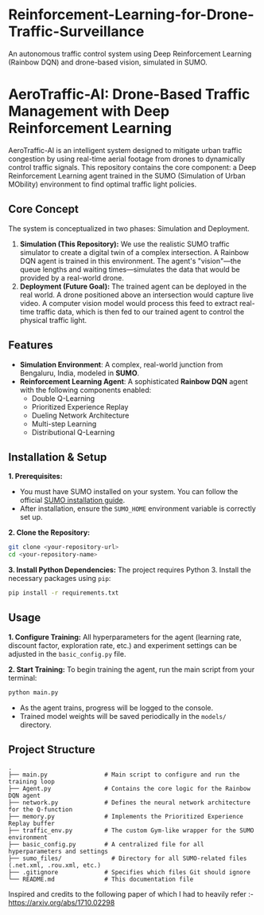 # Reinforcement-Learning-for-Drone-Traffic-Surveillance
An autonomous traffic control system using Deep Reinforcement Learning (Rainbow DQN) and drone-based vision, simulated in SUMO.

# AeroTraffic-AI: Drone-Based Traffic Management with Deep Reinforcement Learning

AeroTraffic-AI is an intelligent system designed to mitigate urban traffic congestion by using real-time aerial footage from drones to dynamically control traffic signals. This repository contains the core component: a Deep Reinforcement Learning agent trained in the SUMO (Simulation of Urban MObility) environment to find optimal traffic light policies.

## Core Concept

The system is conceptualized in two phases: Simulation and Deployment.

1.  **Simulation (This Repository):** We use the realistic SUMO traffic simulator to create a digital twin of a complex intersection. A Rainbow DQN agent is trained in this environment. The agent's "vision"—the queue lengths and waiting times—simulates the data that would be provided by a real-world drone.
2.  **Deployment (Future Goal):** The trained agent can be deployed in the real world. A drone positioned above an intersection  would capture live video. A computer vision model would process this feed to extract real-time traffic data, which is then fed to our trained agent to control the physical traffic light.

## Features
- **Simulation Environment**: A complex, real-world junction from Bengaluru, India, modeled in **SUMO**.
- **Reinforcement Learning Agent**: A sophisticated **Rainbow DQN** agent with the following components enabled:
  - Double Q-Learning
  - Prioritized Experience Replay
  - Dueling Network Architecture
  - Multi-step Learning
  - Distributional Q-Learning

## Installation & Setup

**1. Prerequisites:**
   - You must have SUMO installed on your system. You can follow the official [SUMO installation guide](https://sumo.dlr.de/docs/Installing.html).
   - After installation, ensure the `SUMO_HOME` environment variable is correctly set up.

**2. Clone the Repository:**
   ```bash
   git clone <your-repository-url>
   cd <your-repository-name>
   ```

**3. Install Python Dependencies:**
   The project requires Python 3. Install the necessary packages using `pip`:
   ```bash
   pip install -r requirements.txt
   ```

## Usage

**1. Configure Training:**
   All hyperparameters for the agent (learning rate, discount factor, exploration rate, etc.) and experiment settings can be adjusted in the `basic_config.py` file.

**2. Start Training:**
   To begin training the agent, run the main script from your terminal:
   ```bash
   python main.py
   ```
   - As the agent trains, progress will be logged to the console.
   - Trained model weights will be saved periodically in the `models/` directory.

## Project Structure
```
.
├── main.py                # Main script to configure and run the training loop
├── Agent.py               # Contains the core logic for the Rainbow DQN agent
├── network.py             # Defines the neural network architecture for the Q-function
├── memory.py              # Implements the Prioritized Experience Replay buffer
├── traffic_env.py         # The custom Gym-like wrapper for the SUMO environment
├── basic_config.py        # A centralized file for all hyperparameters and settings
├── sumo_files/              # Directory for all SUMO-related files (.net.xml, .rou.xml, etc.)
├── .gitignore             # Specifies which files Git should ignore
└── README.md              # This documentation file
```
Inspired and credits to the following paper of which I had to heavily refer :- https://arxiv.org/abs/1710.02298
